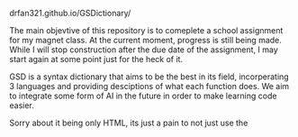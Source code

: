 drfan321.github.io/GSDictionary/

The main objevtive of this repository is to comeplete a school assignment for my magnet class. At the current moment, progress is still being made.
While I will stop construction after the due date of the assignment, I may start again at some point just for the heck of it.

GSD is a syntax dictionary that aims to be the best in its field, incorperating 3 languages and providing desciptions of what each function does. We aim to integrate some form of AI in the future in order to make learning code easier.

Sorry about it being only HTML, its just a pain to not just use the <script> and <style> tags to go to css and js, so I just use those.
